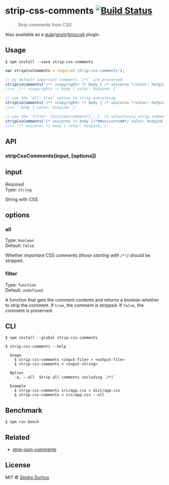 # strip-css-comments [![Build Status](https://travis-ci.org/sindresorhus/strip-css-comments.svg?branch=master)](https://travis-ci.org/sindresorhus/strip-css-comments)

> Strip comments from CSS

Also available as a [gulp](https://github.com/sindresorhus/gulp-strip-css-comments)/[grunt](https://github.com/sindresorhus/grunt-strip-css-comments)/[broccoli](https://github.com/sindresorhus/broccoli-strip-css-comments) plugin.


## Usage

```
$ npm install --save strip-css-comments
```

```js
var stripCssComments = require('strip-css-comments');

// by default important comments `/*!` are preserved
stripCssComments('/*! <copyright> */ body { /* unicorns */color: hotpink; }');
//=> '/*! <copyright> */ body { color: hotpink; }'

// use the `all: true` option to strip everything
stripCssComments('/*! <copyright> */ body { /* unicorns */color: hotpink; }', {all: true});
//=> ' body { color: hotpink; }'

// use the `filter: function(comment){...}` to selectively strip comments
stripCssComments('/* unicorns */ body {/*##unicorns##*/ color: hotpink; }', {filter: function(comment){return /^##unicorns##/.test(comment);}});
//=> '/* unicorns */ body { color: hotpink; }'
```


## API

### stripCssComments(input, [options])

## input

*Required*  
Type: `string`

String with CSS.

## options

### all

Type: `boolean`  
Default: `false`

Whether *important* CSS comments *(those starting with `/*!`)* should be stripped.

### filter

Type: `function`  
Default: `undefined`

A function that gets the comment contents and returns a boolean whether to strip the comment. If `true`, the comment is stripped. If `false`, the comment is preserved.

## CLI

```
$ npm install --global strip-css-comments
```

```
$ strip-css-comments --help

  Usage
    $ strip-css-comments <input-file> > <output-file>
    $ strip-css-comments < <input-string>

  Option
    -a, --all  Strip all comments including `/*!`

  Example
    $ strip-css-comments src/app.css > dist/app.css
    $ strip-css-comments < src/app.css --all
```


## Benchmark

```
$ npm run bench
```


## Related

- [strip-json-comments](https://github.com/sindresorhus/strip-json-comments)


## License

MIT © [Sindre Sorhus](http://sindresorhus.com)
